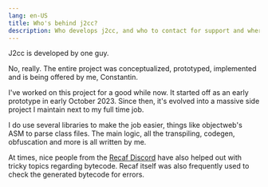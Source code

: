 ```yaml
---
lang: en-US
title: Who's behind j2cc?
description: Who develops j2cc, and who to contact for support and where.
---
```


J2cc is developed by one guy.

No, really. The entire project was conceptualized, prototyped, implemented and is being offered by me, Constantin.

I've worked on this project for a good while now. It started off as an early prototype in early October 2023. 
Since then, it's evolved into a massive side project I maintain next to my full time job.

I do use several libraries to make the job easier, things like objectweb's ASM to parse class files.
The main logic, all the transpiling, codegen, obfuscation and more is all written by me.

At times, nice people from the [Recaf Discord](https://discord.gg/VHfVtUwT6e) have also helped out with tricky topics regarding bytecode.
Recaf itself was also frequently used to check the generated bytecode for errors.